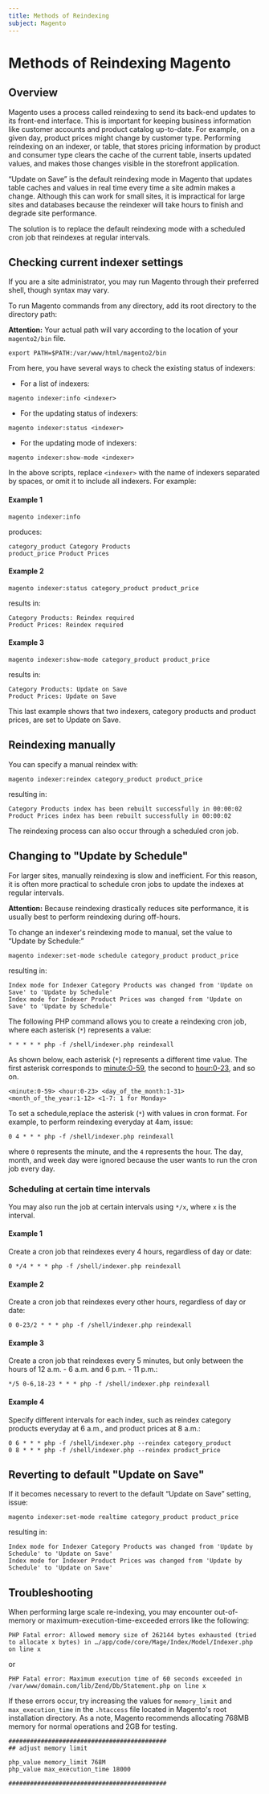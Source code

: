 ```yaml
---
title: Methods of Reindexing
subject: Magento
---
```


# Methods of Reindexing Magento

## Overview
Magento uses a process called reindexing to send its back-end updates to its front-end interface. This is important for keeping business information like customer accounts and product catalog up-to-date. For example, on a given day, product prices might change by customer type. Performing reindexing on an indexer, or table, that stores pricing information by product and consumer type clears the cache of the current table, inserts updated values, and makes those changes visible in the storefront application.

“Update on Save” is the default reindexing mode in Magento that updates table caches and values in real time every time a site admin makes a change. Although this can work for small sites, it is impractical for large sites and databases because the reindexer will take hours to finish and degrade site performance.

The solution is to replace the default reindexing mode with a scheduled cron job that reindexes at regular intervals.
## Checking current indexer settings
If you are a site administrator, you may run Magento through their preferred shell, though syntax may vary.

To run Magento commands from any directory, add its root directory to the directory path:

**Attention:** Your actual path will vary according to the location of your `magento2/bin` file.
```shell
export PATH=$PATH:/var/www/html/magento2/bin
```
From here, you have several ways to check the existing status of indexers:
* For a list of indexers:
```shell
magento indexer:info <indexer>
```
* For the updating status of indexers:
```shell
magento indexer:status <indexer>
```
* For the updating mode of indexers:
```shell
magento indexer:show-mode <indexer>
```
In the above scripts, replace `<indexer>` with the name of indexers separated by spaces, or omit it to include all indexers. For example:

#### Example 1
```shell
magento indexer:info
```
produces:
```shell
category_product Category Products
product_price Product Prices
```
#### Example 2
```shell
magento indexer:status category_product product_price
```
results in:
```shell
Category Products: Reindex required
Product Prices: Reindex required
```
#### Example 3
```shell
magento indexer:show-mode category_product product_price
```
results in:
```shell
Category Products: Update on Save
Product Prices: Update on Save
```
This last example shows that two indexers, category products and product prices, are set to Update on Save.

## Reindexing manually
You can specify a manual reindex with:
```shell
magento indexer:reindex category_product product_price
```
resulting in:
```shell
Category Products index has been rebuilt successfully in 00:00:02
Product Prices index has been rebuilt successfully in 00:00:02
```
The reindexing process can also occur through a scheduled cron job.
## Changing to "Update by Schedule"
For larger sites, manually reindexing is slow and inefficient. For this reason, it is often more practical to schedule cron jobs to update the indexes at regular intervals.

**Attention:** Because reindexing drastically reduces site performance, it is usually best to perform reindexing during off-hours.

To change an indexer's reindexing mode to manual, set the value to “Update by Schedule:”
```shell
magento indexer:set-mode schedule category_product product_price
```
resulting in:
```shell
Index mode for Indexer Category Products was changed from 'Update on Save' to 'Update by Schedule'
Index mode for Indexer Product Prices was changed from 'Update on Save' to 'Update by Schedule'
```
The following PHP command allows you to create a reindexing cron job, where each asterisk (`*`) represents a value:
```shell
* * * * * php -f /shell/indexer.php reindexall
```
As shown below, each asterisk (`*`) represents a different time value. The first asterisk corresponds to <minute:0-59>, the second to <hour:0-23>, and so on.
```shell
<minute:0-59> <hour:0-23> <day_of_the_month:1-31> <month_of_the_year:1-12> <1-7: 1 for Monday>
```
To set a schedule,replace the asterisk (`*`) with values in cron format. For example, to perform reindexing everyday at 4am, issue:
```shell
0 4 * * * php -f /shell/indexer.php reindexall
```
where `0` represents the minute, and the `4` represents the hour. The day, month, and week day were ignored because the user wants to run the cron job every day.
### Scheduling at certain time intervals
You may also run the job at certain intervals using `*/x`, where `x` is the interval.
#### Example 1
Create a cron job that reindexes every 4 hours, regardless of day or date:
```shell
0 */4 * * * php -f /shell/indexer.php reindexall
```
#### Example 2
Create a cron job that reindexes every other hours, regardless of day or date:
```shell
0 0-23/2 * * * php -f /shell/indexer.php reindexall
```
#### Example 3
Create a cron job that reindexes every 5 minutes, but only between the hours of 12 a.m. - 6 a.m. and 6 p.m. - 11 p.m.:
```shell
*/5 0-6,18-23 * * * php -f /shell/indexer.php reindexall
```
#### Example 4
Specify different intervals for each index, such as reindex category products everyday at 6 a.m., and product prices at 8 a.m.:
```shell
0 6 * * * php -f /shell/indexer.php --reindex category_product
0 8 * * * php -f /shell/indexer.php --reindex product_price
```

## Reverting to default "Update on Save"
If it becomes necessary to revert to the default “Update on Save” setting, issue:
```shell
magento indexer:set-mode realtime category_product product_price
```
resulting in:
```shell
Index mode for Indexer Category Products was changed from 'Update by Schedule' to 'Update on Save'
Index mode for Indexer Product Prices was changed from 'Update by Schedule' to 'Update on Save'
```
## Troubleshooting
When performing large scale re-indexing, you may encounter out-of-memory or maximum-execution-time-exceeded errors like the following:
```shell
PHP Fatal error: Allowed memory size of 262144 bytes exhausted (tried to allocate x bytes) in …/app/code/core/Mage/Index/Model/Indexer.php on line x
```
or
```shell
PHP Fatal error: Maximum execution time of 60 seconds exceeded in /var/www/domain.com/lib/Zend/Db/Statement.php on line x
```
If these errors occur, try increasing the values for `memory_limit` and `max_execution_time` in the `.htaccess` file located in Magento's root installation directory. As a note, Magento recommends allocating 768MB memory for normal operations and 2GB for testing.
```shell
############################################
## adjust memory limit

php_value memory_limit 768M
php_value max_execution_time 18000

############################################
```
